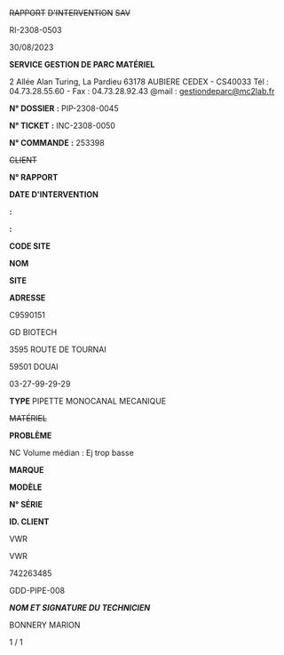 ~~RAPPORT~~ ~~D'INTERVENTION~~ ~~SAV~~


RI-2308-0503

30/08/2023


**SERVICE GESTION DE PARC MATÉRIEL**

2 Allée Alan Turing, La Pardieu
63178 AUBIERE CEDEX - CS40033
Tél : 04.73.28.55.60 - Fax : 04.73.28.92.43
@mail : gestiondeparc@mc2lab.fr


**N° DOSSIER** **:** PIP-2308-0045

**N° TICKET** **:** INC-2308-0050

**N° COMMANDE** **:** 253398

~~CLIENT~~


**N° RAPPORT**

**DATE D'INTERVENTION**


**:**

**:**


**CODE SITE**

**NOM**

**SITE**

**ADRESSE**


C9590151

GD BIOTECH

3595 ROUTE DE TOURNAI

59501 DOUAI

03-27-99-29-29





**TYPE** PIPETTE MONOCANAL MECANIQUE


~~MATÉRIEL~~

**PROBLÈME**

NC
Volume médian : Ej trop basse


**MARQUE**

**MODÈLE**

**N° SÉRIE**

**ID. CLIENT**


VWR

VWR

742263485

GDD-PIPE-008






_**NOM ET SIGNATURE DU TECHNICIEN**_

BONNERY MARION


1 / 1

